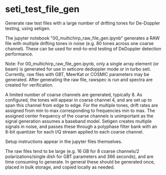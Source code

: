 # seti_test_file_gen
Generate raw test files with a large number of drifting tones for De-Doppler testing, using setigen.

The jupyter notebook "00_multichirp_raw_file_gen.ipynb" generates a RAW file with multiple drifting tones in noise (e.g. 80 tones across one coarse channel).  These can be used for end-to-end testing of DeDoppler detection performance.  

Note: For 00_multichirp_raw_file_gen.ipynb, only a single array element (or beam) is generated for use in seticore dedoppler mode or in turbo seti. Currently, raw files with GBT, MeerKat or COSMIC parameters may be generated. After generating the raw file, rawspec is run and spectra are created for verification.

A limited number of coarse channels are generated, typically 8.  As configured, the tones will appear in coarse channel 4, and are set up to span this channel from edge to edge.  For the multiple tones, drift rates are assigned from min to max corresponding to frequencies min to max.  The assigned center frequency of the coarse channels is unimportant as the signal generation assumes a baseband model.  Setigen creates multiple signals in noise, and passes these through a polyphase filter bank with an 8-bit quantizer for each I/Q stream applied to each coarse channel.

Setup instructions appear in the jupyter files themselves.

The raw files tend to be large (e.g. 16 GB for 8 coarse channels/2 polarizations/single dish for GBT parameters and 366 seconds), and are time consuming to generate. In general these should be generated once, placed in bulk storage, and copied locally as needed.